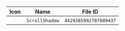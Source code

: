 | Icon | Name | File ID |
| ---  | ---  | ---     |
| ![](ScrollShadow.png) | `ScrollShadow` | `4429385992787889437` |
